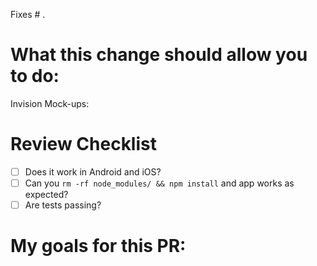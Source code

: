 Fixes # .

# What this change should allow you to do:

Invision Mock-ups: 

# Review Checklist

- [ ] Does it work in Android and iOS?
- [ ] Can you `rm -rf node_modules/ && npm install` and app works as expected?
- [ ] Are tests passing?

# My goals for this PR:

